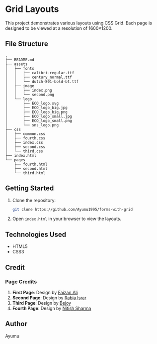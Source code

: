 # Grid Layouts

This project demonstrates various layouts using CSS Grid.
Each page is designed to be viewed at a resolution of 1600×1200.

## File Structure

```
.
├── README.md
├── assets
│   ├── fonts
│   │   ├── calibri-regular.ttf
│   │   ├── century_normal.ttf
│   │   └── dutch-801-bold-bt.ttf
│   ├── image
│   │   ├── index.png
│   │   └── second.png
│   └── logo
│       ├── ECO_logo.svg
│       ├── ECO_logo_big.jpg
│       ├── ECO_logo_big.png
│       ├── ECO_logo_small.jpg
│       ├── ECO_logo_small.png
│       └── sns_logo.png
├── css
│   ├── common.css
│   ├── fourth.css
│   ├── index.css
│   ├── second.css
│   └── third.css
├── index.html
└── pages
    ├── fourth.html
    ├── second.html
    └── third.html
```

## Getting Started

1. Clone the repository:
   ```sh
   git clone https://github.com/Ayumu1995/forms-with-grid
   ```
2. Open `index.html` in your browser to view the layouts.

## Technologies Used

- HTML5
- CSS3

## Credit

### Page Credits

1. **First Page**: Design by [Faizan Ali](https://www.figma.com/community/file/1285223148135860491)
2. **Second Page**: Design by [Rabia Israr](https://www.figma.com/community/file/1211313973694658452)
3. **Third Page**: Design by [Bejoy](https://www.figma.com/community/file/1295835845531190620)
4. **Fourth Page**: Design by [Nitish Sharma](https://www.figma.com/community/file/1199220142157640683)

## Author

Ayumu
